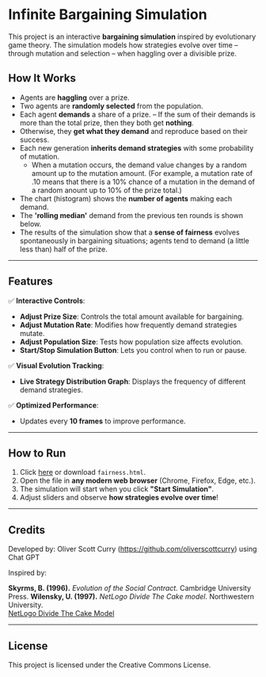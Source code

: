 # Infinite Bargaining Simulation

This project is an interactive **bargaining simulation** inspired by evolutionary game theory. The simulation models how strategies evolve over time – through mutation and selection – when haggling over a divisible prize. 

## **How It Works**
- Agents are **haggling** over a prize.
- Two agents are **randomly selected** from the population.
- Each agent **demands** a share of a prize.
– If the sum of their demands is more than the total prize, then they both get **nothing**.
- Otherwise, they **get what they demand** and reproduce based on their success.
- Each new generation **inherits demand strategies** with some probability of mutation.
  - When a mutation occurs, the demand value changes by a random amount up to the mutation amount. (For example, a mutation rate of .10 means that there is a 10% chance of a mutation in the demand of a random anount up to 10% of the prize total.)
- The chart (histogram) shows the **number of agents** making each demand.
- The **'rolling median'** demand from the previous ten rounds is shown below.
- The results of the simulation show that a **sense of fairness** evolves spontaneously in bargaining situations; agents tend to demand (a little less than) half of the prize.
---

## **Features**
✅ **Interactive Controls**:
- **Adjust Prize Size**: Controls the total amount available for bargaining.
- **Adjust Mutation Rate**: Modifies how frequently demand strategies mutate.
- **Adjust Population Size**: Tests how population size affects evolution.
- **Start/Stop Simulation Button**: Lets you control when to run or pause.

✅ **Visual Evolution Tracking**:
- **Live Strategy Distribution Graph**: Displays the frequency of different demand strategies.

✅ **Optimized Performance**:
- Updates every **10 frames** to improve performance.

---

## **How to Run**
1. Click [here](https://oliverscottcurry.github.io/bargaining/fairness.html) or download `fairness.html`.
2. Open the file in **any modern web browser** (Chrome, Firefox, Edge, etc.).
3. The simulation will start when you click **"Start Simulation"**.
4. Adjust sliders and observe **how strategies evolve over time**!

---

## **Credits**
Developed by: Oliver Scott Curry (https://github.com/oliverscottcurry) using Chat GPT
  
Inspired by:

**Skyrms, B. (1996).** *Evolution of the Social Contract.* Cambridge University Press.
**Wilensky, U. (1997).** *NetLogo Divide The Cake model.* Northwestern University.  
  [NetLogo Divide The Cake Model](http://ccl.northwestern.edu/netlogo/models/DivideTheCake)

---

## **License**
This project is licensed under the Creative Commons License.
